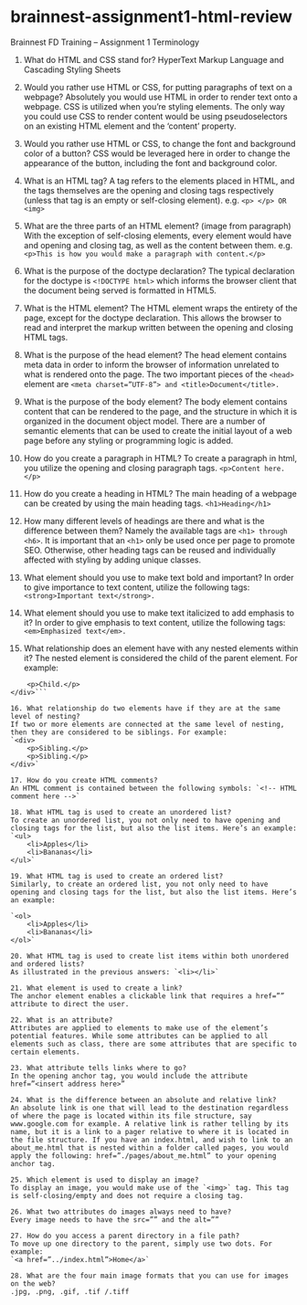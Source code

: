 # brainnest-assignment1-html-review

Brainnest FD Training – Assignment 1
Terminology
1. What do HTML and CSS stand for? 
HyperText Markup Language and Cascading Styling Sheets

2. Would you rather use HTML or CSS, for putting paragraphs of text on a webpage?
Absolutely you would use HTML in order to render text onto a webpage. CSS is utilized when you’re styling elements. The only way you could use CSS to render content would be using pseudoselectors on an existing HTML element and the ‘content’ property.

3. Would you rather use HTML or CSS, to change the font and background color of a button? 
CSS would be leveraged here in order to change the appearance of the button, including the font and background color.

4. What is an HTML tag? 
A tag refers to the elements placed in HTML, and the tags themselves are the opening and closing tags respectively (unless that tag is an empty or self-closing element). e.g. `<p> </p> OR <img>`

5. What are the three parts of an HTML element? (image from paragraph) 
With the exception of self-closing elements, every element would have and opening and closing tag, as well as the content between them. e.g. `<p>This is how you would make a paragraph with content.</p>`

6. What is the purpose of the doctype declaration? 
The typical declaration for the doctype is `<!DOCTYPE html>` which informs the browser client that the document being served is formatted in HTML5.

7. What is the HTML element? 
The HTML element wraps the entirety of the page, except for the doctype declaration. This allows the browser to read and interpret the markup written between the opening and closing HTML tags.

8. What is the purpose of the head element? 
The head element contains meta data in order to inform the browser of information unrelated to what is rendered onto the page. The two important pieces of the `<head>` element are `<meta charset=”UTF-8”> and <title>Document</title>.`

9. What is the purpose of the body element? 
The body element contains content that can be rendered to the page, and the structure in which it is organized in the document object model. There are a number of semantic elements that can be used to create the initial layout of a web page before any styling or programming logic is added.

10. How do you create a paragraph in HTML? 
To create a paragraph in html, you utilize the opening and closing paragraph tags. `<p>Content here.</p>`

11. How do you create a heading in HTML? 
The main heading of a webpage can be created by using the main heading tags. `<h1>Heading</h1>`
	
12. How many different levels of headings are there and what is the difference between them? 
Namely the available tags are `<h1> through <h6>`. It is important that an `<h1>` only be used once per page to promote SEO. Otherwise, other heading tags can be reused and individually affected with styling by adding unique classes.

13. What element should you use to make text bold and important? 
In order to give importance to text content, utilize the following tags: `<strong>Important text</strong>.`

14. What element should you use to make text italicized to add emphasis to it? 
In order to give emphasis to text content, utilize the following tags: `<em>Emphasized text</em>.`

15. What relationship does an element have with any nested elements within it? 
The nested element is considered the child of the parent element. For example:
```<div class=”parent”>
	<p>Child.</p>
</div>```

16. What relationship do two elements have if they are at the same level of nesting? 
If two or more elements are connected at the same level of nesting, then they are considered to be siblings. For example:
`<div>
	<p>Sibling.</p>
	<p>Sibling.</p>
</div>`

17. How do you create HTML comments? 
An HTML comment is contained between the following symbols: `<!-- HTML comment here -->`

18. What HTML tag is used to create an unordered list? 
To create an unordered list, you not only need to have opening and closing tags for the list, but also the list items. Here’s an example:
`<ul>
	<li>Apples</li>
	<li>Bananas</li>
</ul>`

19. What HTML tag is used to create an ordered list? 
Similarly, to create an ordered list, you not only need to have opening and closing tags for the list, but also the list items. Here’s an example:

`<ol>
	<li>Apples</li>
	<li>Bananas</li>
</ol>`

20. What HTML tag is used to create list items within both unordered and ordered lists? 
As illustrated in the previous answers: `<li></li>`

21. What element is used to create a link? 
The anchor element enables a clickable link that requires a href=”” attribute to direct the user.

22. What is an attribute? 
Attributes are applied to elements to make use of the element’s potential features. While some attributes can be applied to all elements such as class, there are some attributes that are specific to certain elements.

23. What attribute tells links where to go? 
In the opening anchor tag, you would include the attribute href=”<insert address here>”

24. What is the difference between an absolute and relative link? 
An absolute link is one that will lead to the destination regardless of where the page is located within its file structure, say www.google.com for example. A relative link is rather telling by its name, but it is a link to a pager relative to where it is located in the file structure. If you have an index.html, and wish to link to an about_me.html that is nested within a folder called pages, you would apply the following: href=”./pages/about_me.html” to your opening anchor tag. 

25. Which element is used to display an image? 
To display an image, you would make use of the `<img>` tag. This tag is self-closing/empty and does not require a closing tag.

26. What two attributes do images always need to have? 
Every image needs to have the src=”” and the alt=””

27. How do you access a parent directory in a file path? 
To move up one directory to the parent, simply use two dots. For example:
`<a href=”../index.html”>Home</a>`

28. What are the four main image formats that you can use for images on the web?
.jpg, .png, .gif, .tif /.tiff
